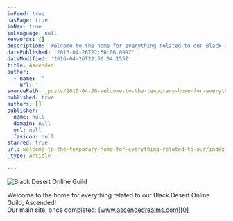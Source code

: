 ```yaml
---
inFeed: true
hasPage: true
inNav: true
inLanguage: null
keywords: []
description: 'Welcome to the home for everything related to our Black Desert Online Guild, Ascended! Our main site, once completed: www.ascendedrealms.com'
datePublished: '2016-04-26T22:56:06.099Z'
dateModified: '2016-04-26T22:56:04.155Z'
title: Ascended
author:
  - name: ''
    url: ''
sourcePath: _posts/2016-04-26-welcome-to-the-temporary-home-for-everything-related-to-our.md
published: true
authors: []
publisher:
  name: null
  domain: null
  url: null
  favicon: null
starred: true
url: welcome-to-the-temporary-home-for-everything-related-to-our/index.html
_type: Article

---
```

![Black Desert Online Guild](https://the-grid-user-content.s3-us-west-2.amazonaws.com/0560022a-dd71-4bc7-a9ca-5e26fb4f5394.png)

Welcome to the home for everything related to our Black Desert Online Guild, Ascended!  
Our main site, once completed: [www.ascendedrealms.com][0]

[0]: http://www.ascendedrealms.com/